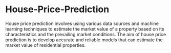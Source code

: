 # House-Price-Prediction

House price prediction involves using various data sources and machine learning techniques to estimate the market value of a property based on its characteristics and the prevailing market conditions.
The aim of house price prediction is to develop accurate and reliable models that can estimate the market value of residential properties.
